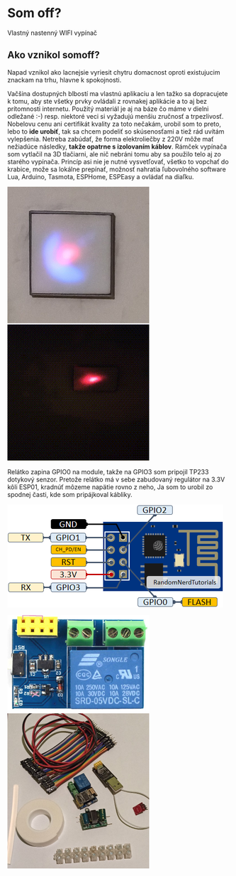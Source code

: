 # Som off?
Vlastný nastenný WIFI vypínač

## Ako vznikol somoff?
Napad vznikol ako lacnejsie vyriesit chytru domacnost oproti existujucim znackam na trhu, hlavne k spokojnosti.

Vačšina dostupných blbostí ma vlastnú aplikaciu a len tažko sa dopracujete k tomu, aby ste všetky prvky ovládali z rovnakej aplikácie a to aj bez prítomnosti internetu. Použitý materiál je aj na báze čo máme v dielni odležané :-) resp. niektoré veci si vyžadujú menšiu zručnosť a trpezlivosť. Nobelovu cenu ani certifikát kvality za toto nečakám, urobil som to preto, lebo to **ide urobiť**, tak sa chcem podeliť so skúsenosťami a tiež rád uvítám vylepšenia. Netreba zabúdať, že forma elektroliečby z 220V môže mať nežiadúce následky, **takže opatrne s izolovaním káblov**. Rámček vypínača som vytlačil na 3D tlačiarni, ale nič nebráni tomu aby sa použilo telo aj zo starého vypínača. Princíp asi nie je nutné vysvetľovať, všetko to vopchať do krabice, može sa lokálne prepínať, možnosť nahratia ľubovolného software Lua, Arduino, Tasmota, ESPHome, ESPEasy a ovládať na diaľku.

<img src="https://github.com/rpisoft/somoff/blob/main/images/somoff.jpg" alt="Vypinac" width="320"/> <img src="https://github.com/rpisoft/somoff/blob/main/images/1610343015971.gif" alt="Vypinac" width="320" height="306"/>

Relátko zapina GPIO0 na module, takže na GPIO3 som pripojil TP233 dotykový senzor. Pretože relátko má v sebe zabudovaný regulátor na 3.3V kôli ESP01, kradnúť môzeme napätie rovno z neho, Ja som to urobil zo spodnej časti, kde som pripájkoval kábliky.

![ESP 01](https://github.com/rpisoft/somoff/blob/main/images/ESP-01-ESP8266-pinout-gpio-pin.png)

<img src="https://github.com/rpisoft/somoff/blob/main/images/fix5relay1.0.jpg" alt="Relatko" width="320"/>
<img src="https://github.com/rpisoft/somoff/blob/main/images/need2.jpg" alt="Elektronika" width="320"/>


